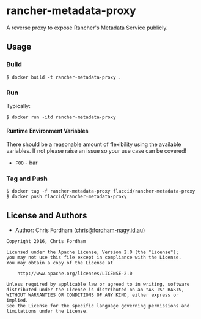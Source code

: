 # rancher-metadata-proxy

A reverse proxy to expose Rancher's Metadata Service publicly.

## Usage

### Build

    $ docker build -t rancher-metadata-proxy .

### Run

Typically:

    $ docker run -itd rancher-metadata-proxy

#### Runtime Environment Variables

There should be a reasonable amount of flexibility using the available variables. If not please raise an issue so your use case can be covered!

- `FOO` - bar

### Tag and Push

    $ docker tag -f rancher-metadata-proxy flaccid/rancher-metadata-proxy
    $ docker push flaccid/rancher-metadata-proxy

License and Authors
-------------------
- Author: Chris Fordham (<chris@fordham-nagy.id.au>)

```text
Copyright 2016, Chris Fordham

Licensed under the Apache License, Version 2.0 (the "License");
you may not use this file except in compliance with the License.
You may obtain a copy of the License at

    http://www.apache.org/licenses/LICENSE-2.0

Unless required by applicable law or agreed to in writing, software
distributed under the License is distributed on an "AS IS" BASIS,
WITHOUT WARRANTIES OR CONDITIONS OF ANY KIND, either express or implied.
See the License for the specific language governing permissions and
limitations under the License.
```
